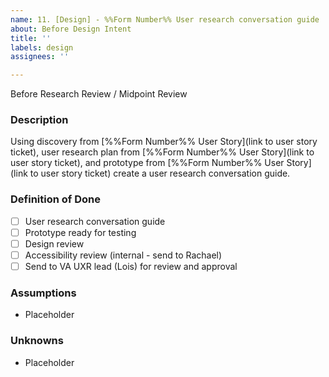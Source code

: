 ```yaml
---
name: 11. [Design] - %%Form Number%% User research conversation guide
about: Before Design Intent
title: ''
labels: design
assignees: ''

---
```


Before Research Review / Midpoint Review
### **Description**
Using discovery from [%%Form Number%% User Story](link to user story ticket), user research plan from [%%Form Number%% User Story](link to user story ticket), and prototype from [%%Form Number%% User Story](link to user story ticket) create a user research conversation guide.

### **Definition of Done**
- [ ] User research conversation guide
- [ ] Prototype ready for testing
- [ ] Design review
- [ ] Accessibility review (internal - send to Rachael)
- [ ] Send to VA UXR lead (Lois) for review and approval

### **Assumptions**
- Placeholder

### **Unknowns**
- Placeholder

